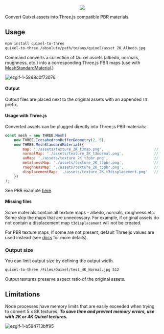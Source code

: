 <div style="text-align: center;">
<img src="https://user-images.githubusercontent.com/9549760/85209874-b4717c00-b33b-11ea-9b74-197510352a3d.png" />
</div>

Convert Quixel assets into Three.js compatible PBR materials.

## Usage

```bash
npm install quixel-to-three
quixel-to-three /absolute/path/to/any/quixel/asset_2K_Albedo.jpg
```

Command converts a collection of Quixel assets (albedo, normals, roughness, etc.) into a corresponding Three.js PBR maps (use with [MeshStandardMaterial](https://threejs.org/docs/index.html#api/en/materials/MeshStandardMaterial).)

![ezgif-1-5868c0f73076](https://user-images.githubusercontent.com/9549760/82736537-c0f9b900-9d2a-11ea-8682-e54bf37b7798.gif)

#### Output

Output files are placed next to the original assets with an appended `t3` prefix.

#### Usage with Three.js

Converted assets can be plugged directly into Three.js PBR materials:

```js
const mesh = new THREE.Mesh(
    new THREE.IcosahedronBufferGeometry(2, 5),
    new THREE.MeshStandardMaterial({
        map: './assets/texture_2K_t3map.png',                       // Use t3map for map
        normalMap: './assets/texture_2K_t3normal.png',              // Use t3normal for normalMap
        aoMap: './assets/texture_2K_t3pbr.png',                     // Use t3pbr for aoMap
        metalnessMap: './assets/texture_2K_t3pbr.png',              // Use t3pbr for metalnessMap
        roughnessMap: './assets/texture_2K_t3pbr.png',              // Use t3pbr for roughnessMap
        displacementMap: './assets/texture_2K_t3displacement.png'   // Use t3displacement for displacementMap
    })
);
```

See PBR example [here](https://codepen.io/mjurczyk/pen/yLeMxWx).

#### Missing files

Some materials contain all texture maps - albedo, normals, roughness etc. Some skip the maps that are unnecessary. For example, if original assets do not contain a displacement map `t3displacement` will not be created.

For PBR texture maps, if some are not present, default Three.js values are used instead (see [docs](https://threejs.org/docs/index.html#api/en/materials/MeshStandardMaterial) for more details).

### Output size

You can limit output size by defining the output width.

```bash
quixel-to-three /Files/Quixel/test_4K_Normal.jpg 512
```

Output textures preserve aspect ratio of the original assets.

## Limitations

Node processes have memory limits that are easily exceeded when trying to convert 5 x 8K textures. ***To save time and prevent memory errors, use with 2K or 4K Quixel textures.***

![ezgif-1-b594713bff95](https://user-images.githubusercontent.com/9549760/82736539-c35c1300-9d2a-11ea-914b-825c0c8a7ccb.gif)
